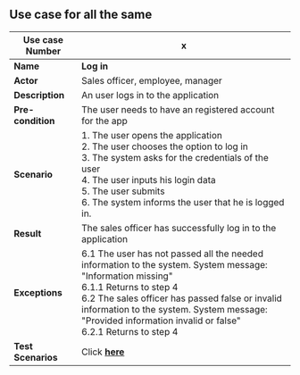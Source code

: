 ## Use case for all the same

|Use case Number|x|
| --- | --- |
| **Name** | **Log in** |
| **Actor** | Sales officer, employee, manager |
| **Description** | An user logs in to the application |
| **Pre-condition** | The user needs to have an registered account for the app |
| **Scenario** |1. The user opens the application </br>2. The user chooses the option to log in </br>3. The system asks for the credentials of the user </br>4. The user inputs his login data </br> 5. The user submits </br>6. The system informs the user that he is logged in. </br>|
| **Result** | The sales officer has successfully log in to the application |
| **Exceptions** | 6.1 The user has not passed all the needed information to the system.  System message: &quot;Information missing&quot; </br> 6.1.1 Returns to step 4 </br> 6.2 The sales officer has passed false or invalid information to the system. System message: &quot;Provided information invalid or false&quot; </br> 6.2.1 Returns to step 4 |Test 
|**Test Scenarios**|Click [**here**](testScenarios/FishLevel/logIn.md)|
